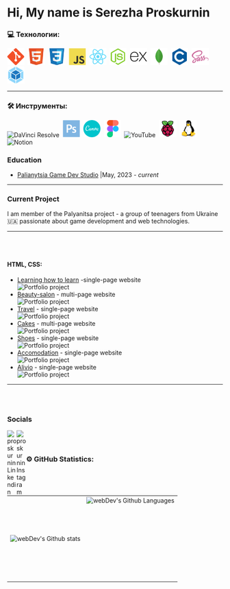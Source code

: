 # Hi, My name is Serezha Proskurnin 
### 💻 Технологии:

<div>
  <img src="https://github.com/devicons/devicon/blob/master/icons/git/git-original.svg" title="git" alt="git" width="40" height="40"/>&nbsp
  <img src="https://github.com/devicons/devicon/blob/master/icons/html5/html5-original.svg" title="html5" alt="html5" width="40" height="40"/>&nbsp
  <img src="https://github.com/devicons/devicon/blob/master/icons/css3/css3-original.svg" title="css" alt="css" width="40" height="40"/>&nbsp
  <img src="https://github.com/devicons/devicon/blob/master/icons/javascript/javascript-original.svg" title="javascript" alt="javascript" width="40" height="40"/>&nbsp
  <img src="https://github.com/devicons/devicon/blob/master/icons/react/react-original.svg" title="reactjs" alt="reactjs" width="40" height="40"/>&nbsp
  <img src="https://github.com/devicons/devicon/blob/master/icons/nodejs/nodejs-original.svg" title="nodejs" alt="nodejs" width="40" height="40"/>&nbsp
  <img src="https://github.com/devicons/devicon/blob/master/icons/express/express-original.svg" title="express" alt="express" width="40" height="40"/>&nbsp
  <img src="https://github.com/devicons/devicon/blob/master/icons/mongodb/mongodb-original.svg" title="mongodb" alt="mongodb" width="40" height="40"/>&nbsp
  <img src="https://github.com/devicons/devicon/blob/master/icons/c/c-plain.svg" title="C" alt="C" width="40" height="40"/>&nbsp;
  <img src="https://github.com/devicons/devicon/blob/master/icons/sass/sass-original.svg" title="sass/scss" alt="sass/scss" width="40" height="40"/>&nbsp;
  <img src="https://github.com/devicons/devicon/blob/master/icons/webpack/webpack-original.svg" title="webpack" alt="webpack" width="40" height="40"/>&nbsp;
  <!-- <img src="https://github.com/devicons/devicon/blob/master/icons/redux/redux-original.svg" title="redux" alt="redux" width="40" height="40"/>&nbsp; -->
</div>

---

### 🛠 Инструменты:

<div>
  <img src="https://upload.wikimedia.org/wikipedia/commons/9/90/DaVinci_Resolve_17_logo.svg" title="DaVinci Resolve" alt="DaVinci Resolve" width="40" height="40"/>&nbsp;
  <img src="https://github.com/devicons/devicon/blob/master/icons/photoshop/photoshop-plain.svg" title="photoshop" alt="photoshop" width="40" height="40"/>&nbsp;
  <img src="https://github.com/devicons/devicon/blob/master/icons/canva/canva-original.svg" title="canva" alt="canva" width="40" height="40"/>&nbsp;
  <img src="https://github.com/devicons/devicon/blob/master/icons/figma/figma-original.svg" title="figma" alt="figma" width="40" height="40"/>&nbsp;
  <img src="https://upload.wikimedia.org/wikipedia/commons/9/9e/YouTube_Logo_%282013-2017%29.svg" title="YouTube" alt="YouTube" width="40" height="40"/>&nbsp;
  <img src="https://github.com/devicons/devicon/blob/master/icons/raspberrypi/raspberrypi-original.svg" title="raspberrypi" alt="raspberrypi" width="40" height="40"/>&nbsp;
  <img src="https://github.com/devicons/devicon/blob/master/icons/linux/linux-original.svg" title="linux" alt="linux" width="40" height="40"/>&nbsp;
  <img src="https://upload.wikimedia.org/wikipedia/commons/e/e9/Notion-logo.svg" title="Notion" alt="Notion" width="40" height="40"/>&nbsp;
</div>


### Education
- [Palianytsia Game Dev Studio](https://pgds.xyz/) |May, 2023 -  *current*

<hr>

### Current Project

I am member of the Palyanitsa project - a group of teenagers from Ukraine 🇺🇦 passionate about game development and web technologies.

<hr>
<br>
<br>

#### HTML, CSS:
* [Learning how to learn](https://github.com/SergeyAlexandrowich/learning-how-to-learn) -single-page website <br>  <img alt="Portfolio project" src="https://img.shields.io/badge/-portfolio%20project-blue">
* [Beauty-salon](https://github.com/SergeyAlexandrowich/Beauty-salon) - multi-page website <br> <img alt="Portfolio project" src="https://img.shields.io/badge/-portfolio%20project-brown">
 * [Travel](https://github.com/SergeyAlexandrowich/Travel) - single-page website <br> <img alt="Portfolio project" src="https://img.shields.io/badge/-portfolio%20project-orange">
 * [Cakes](https://github.com/SergeyAlexandrowich/Cakes) - multi-page website <br> <img alt="Portfolio project" src="https://img.shields.io/badge/-portfolio%20project-pink">
  * [Shoes](https://github.com/SergeyAlexandrowich/Shoes) - single-page website  <br> <img alt="Portfolio project" src="https://img.shields.io/badge/-portfolio%20project-red">
 * [Accomodation](https://github.com/SergeyAlexandrowich/Accomodation) - single-page website  <br> <img alt="Portfolio project" src="https://img.shields.io/badge/-portfolio%20project-grey">
 * [Alivio](https://github.com/SergeyAlexandrowich/Alvio) - single-page website  <br> <img alt="Portfolio project" src="https://img.shields.io/badge/-portfolio%20project-green">
 
<hr>
<br>
<br>

### Socials 
[<img align="left" alt="proskurnin Linkendin" width="22px" src="https://upload.wikimedia.org/wikipedia/commons/c/c9/Linkedin.svg">](https://www.linkedin.com/in/sergij-proskurnin-233453280/)
[<img align="left" alt="proskurnin Instagram" width="22px" src="https://upload.wikimedia.org/wikipedia/commons/thumb/5/58/Instagram-Icon.png/240px-Instagram-Icon.png">](https://www.instagram.com/serezha_proskurnin/)


<br>
<br>


### ⚙️ GitHub Statistics:

<table>
  <tr>
    <td>
      <img align="left" src="http://github-readme-streak-stats.herokuapp.com?user=SergeyAlexandrowich&theme=dark&background=000000" alt="webDev's Github stats" />
    </td>
    <td>
      <img height="195px" align="right" alt="webDev's Github Languages" src="https://github-readme-stats-sigma-five.vercel.app/api/top-langs/?username=SergeyAlexandrowich&layout=compact&theme=vision-friendly-dark" />
    </td>
  </tr>
</table>

